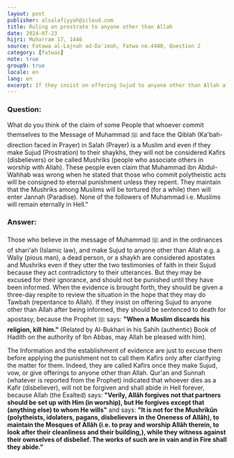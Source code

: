 ```yaml
---
layout: post
publisher: alsalafiyyah@icloud.com
title: Ruling on prostrate to anyone other than Allah
date: 2024-07-23
hijri: Muharram 17, 1446
source: Fatawa al-Lajnah ad-Da'imah, Fatwa no.4400‏, Question 2
category: [fatwas]
note: true
group9: true
locale: en
lang: en
excerpt: If they insist on offering Sujud to anyone other than Allah after being informed, they should be sentenced to death for apostasy.
---
```


### Question: 
What do you think of the claim of some People that whoever commit themselves to the Message of Muhammad ﷺ and face the Qiblah (Ka'bah-direction faced in Prayer) in Salah (Prayer) is a Muslim and even if they make Sujud (Prostration) to their shaykhs, they will not be considered Kafirs (disbelievers) or be called Mushriks (people who associate others in worship with Allah). These people even claim that Muhammad ibn Abdul-Wahhab was wrong when he stated that those who commit polytheistic acts will be consigned to eternal punishment unless they repent. They maintain that the Mushriks among Muslims will be tortured (for a while) then will enter Jannah (Paradise). None of the followers of Muhammad i.e. Muslims will remain eternally in Hell."

### Answer: 
Those who believe in the message of Muhammad ﷺ and in the ordinances of shari'ah (Islamic law), and make Sujud to anyone other than Allah e.g. a Waliy (pious man), a dead person, or a shaykh are considered apostates and Mushriks even if they utter the two testimonies of faith in their Sujud because they act contradictory to their utterances. But they may be excused for their ignorance, and should not be punished until they have been informed. When the evidence is brought forth, they should be given a three-day respite to review the situation in the hope that they may do Tawbah (repentance to Allah). If they insist on offering Sujud to anyone other than Allah after being informed, they should be sentenced to death for apostasy, because the Prophet ﷺ says: **"When a Muslim discards his religion, kill him."** (Related by Al-Bukhari in his Sahih (authentic) Book of Hadith on the authority of Ibn Abbas, may Allah be pleased with him).

The Information and the establishment of evidence are just to excuse them before applying the punishment not to call them Kafirs only after clarifying the matter for them. Indeed, they are called Kafirs once they make Sujud, vow, or give offerings to anyone other than Allah. Qur'an and Sunnah (whatever is reported from the Prophet) indicated that whoever dies as a Kafir (disbeliever), will not be forgiven and shall abide in Hell forever, because Allah (the Exalted) says: **"Verily, Allâh forgives not that partners should be set up with Him (in worship), but He forgives except that (anything else) to whom He wills"** and says: **"It is not for the Mushrikûn (polytheists, idolaters, pagans, disbelievers in the Oneness of Allâh), to maintain the Mosques of Allâh (i.e. to pray and worship Allâh therein, to look after their cleanliness and their building,), while they witness against their ownselves of disbelief. The works of such are in vain and in Fire shall they abide."**
